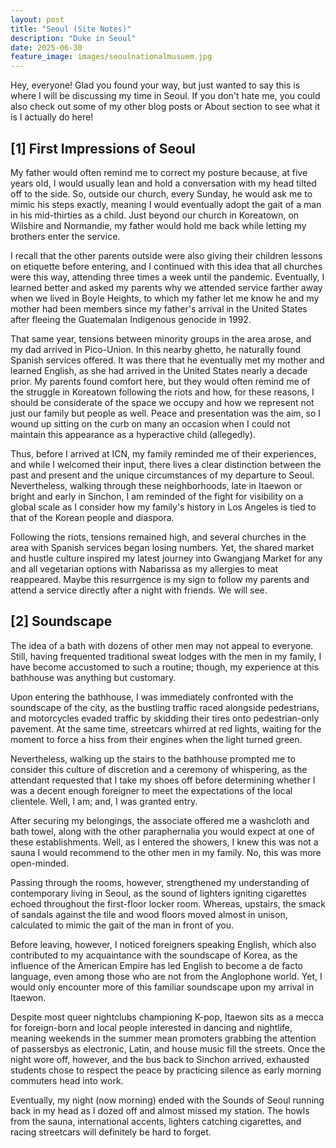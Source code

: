 ```yaml
---
layout: post
title: "Seoul (Site Notes)"
description: "Duke in Seoul"
date: 2025-06-30
feature_image: images/seoulnationalmusuem.jpg
---
```


Hey, everyone! Glad you found your way, but just wanted to say this is where I will be discussing my time in Seoul. If you don't hate me, you could also check out some of my other blog posts or About section to see what it is I actually do here!

<!--more-->

## \[1\] First Impressions of Seoul

My father would often remind me to correct my posture because, at five years old, I would usually lean and hold a conversation with my head tilted off to the side. So, outside our church, every Sunday, he would ask me to mimic his steps exactly, meaning I would eventually adopt the gait of a man in his mid-thirties as a child. Just beyond our church in Koreatown, on Wilshire and Normandie, my father would hold me back while letting my brothers enter the service. 

I recall that the other parents outside were also giving their children lessons on etiquette before entering, and I continued with this idea that all churches were this way, attending three times a week until the pandemic. Eventually, I learned better and asked my parents why we attended service farther away when we lived in Boyle Heights, to which my father let me know he and my mother had been members since my father's arrival in the United States after fleeing the Guatemalan Indigenous genocide in 1992. 

That same year, tensions between minority groups in the area arose, and my dad arrived in Pico-Union. In this nearby ghetto, he naturally found Spanish services offered. It was there that he eventually met my mother and learned English, as she had arrived in the United States nearly a decade prior. My parents found comfort here, but they would often remind me of the struggle in Koreatown following the riots and how, for these reasons, I should be considerate of the space we occupy and how we represent not just our family but people as well. Peace and presentation was the aim, so I wound up sitting on the curb on many an occasion when I could not maintain this appearance as a hyperactive child (allegedly). 

Thus, before I arrived at ICN, my family reminded me of their experiences, and while I welcomed their input, there lives a clear distinction between the past and present and the unique circumstances of my departure to Seoul. Nevertheless, walking through these neighborhoods, late in Itaewon or bright and early in Sinchon, I am reminded of the fight for visibility on a global scale as I consider how my family's history in Los Angeles is tied to that of the Korean people and diaspora. 

Following the riots, tensions remained high, and several churches in the area with Spanish services began losing numbers. Yet, the shared market and hustle culture inspired my latest journey into Gwangjang Market for any and all vegetarian options with Nabarissa as my allergies to meat reappeared. Maybe this resurrgence is my sign to follow my parents and attend a service directly after a night with friends. We will see.


## \[2\] Soundscape

The idea of a bath with dozens of other men may not appeal to everyone. Still, having frequented traditional sweat lodges with the men in my family, I have become accustomed to such a routine; though, my experience at this bathhouse was anything but customary. 

Upon entering the bathhouse, I was immediately confronted with the soundscape of the city, as the bustling traffic raced alongside pedestrians, and motorcycles evaded traffic by skidding their tires onto pedestrian-only pavement. At the same time, streetcars whirred at red lights, waiting for the moment to force a hiss from their engines when the light turned green. 

Nevertheless, walking up the stairs to the bathhouse prompted me to consider this culture of discretion and a ceremony of whispering, as the attendant requested that I take my shoes off before determining whether I was a decent enough foreigner to meet the expectations of the local clientele. Well, I am; and, I was granted entry. 

After securing my belongings, the associate offered me a washcloth and bath towel, along with the other paraphernalia you would expect at one of these establishments. Well, as I entered the showers, I knew this was not a sauna I would recommend to the other men in my family. No, this was more open-minded. 

Passing through the rooms, however, strengthened my understanding of contemporary living in Seoul, as the sound of lighters igniting cigarettes echoed throughout the first-floor locker room. Whereas, upstairs, the smack of sandals against the tile and wood floors moved almost in unison, calculated to mimic the gait of the man in front of you. 

Before leaving, however, I noticed foreigners speaking English, which also contributed to my acquaintance with the soundscape of Korea, as the influence of the American Empire has led English to become a de facto language, even among those who are not from the Anglophone world. Yet, I would only encounter more of this familiar soundscape upon my arrival in Itaewon. 

Despite most queer nightclubs championing K-pop, Itaewon sits as a mecca for foreign-born and local people interested in dancing and nightlife, meaning weekends in the summer mean promoters grabbing the attention of passersbys as electronic, Latin, and house music fill the streets. Once the night wore off, however, and the bus back to Sinchon arrived, exhausted students chose to respect the peace by practicing silence as early morning commuters head into work.

Eventually, my night (now morning) ended with the Sounds of Seoul running back in my head as I dozed off and almost missed my station. The howls from the sauna, international accents, lighters catching cigarettes, and racing streetcars will definitely be hard to forget. 
